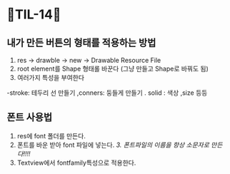 # 🐬TIL-14🐬

## 내가 만든 버튼의 형태를 적용하는 방법
1. res -> drawble -> new -> Drawable Resource File
2. root element를 Shape 형태롤 바꾼다 (그냥 만들고 Shape로 바꿔도 됨)
3. 여러가지 특성을 부여한다

  -stroke: 테두리 선 만들기 ,conners: 둥들게 만들기 . solid : 색상 ,size 등등 
  
## 폰트 사용법
1. res에 font 폴더를 만든다.
2. 폰트를 바운 받아 font 파일에 넣는다.
_3. 폰트파일의 이름을 항상 소문자로 만든다!!!!_
4. Textview에서 fontfamily특성으로 적용한다.
